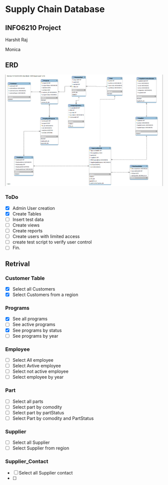 # Supply Chain Database

## INFO6210 Project

Harshit Raj

Monica

## ERD

![ERD](ERD.png)

### ToDo

- [x] Admin User creation
- [x] Create Tables
- [ ] Insert test data
- [ ] Create views
- [ ] Create reports
- [ ] Create users with limited access
- [ ] create test script to verify user control
- [ ] Fin.

## Retrival

### Customer Table

- [X] Select all Customers
- [X] Select Customers from a region

### Programs

- [X] See all programs
- [ ] See active programs
- [x] See programs by status
- [ ] See programs by year

### Employee

- [ ] Select All employee
- [ ] Select Avtive employee
- [ ] Select not active employee
- [ ] Select employee by year

### Part

- [ ] Select all parts
- [ ] Select part by comodity
- [ ] Select part by partStatus
- [ ] Select Part by comodity and PartStatus

### Supplier

- [ ] Select all Supplier
- [ ] Select Supplier from region

### Supplier_Contact

- [ ] Select all Supplier contact
- [ ] 




